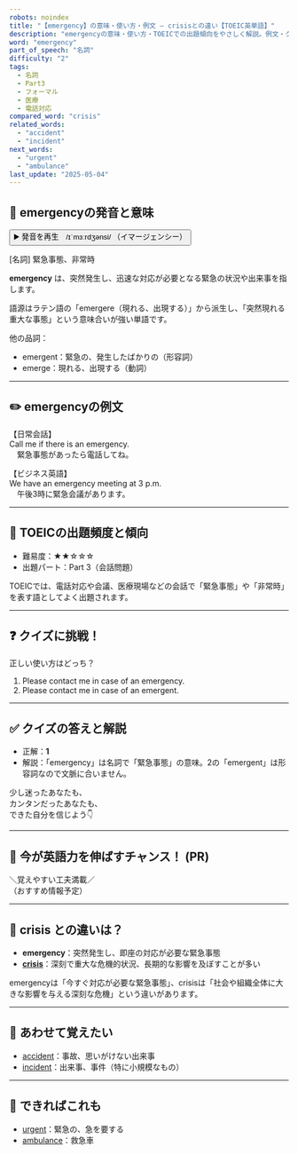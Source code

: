 ```yaml
---
robots: noindex
title: "【emergency】の意味・使い方・例文 ― crisisとの違い【TOEIC英単語】"
description: "emergencyの意味・使い方・TOEICでの出題傾向をやさしく解説。例文・クイズ付きでcrisisとの違いもわかりやすく学べます。"
word: "emergency"
part_of_speech: "名詞"
difficulty: "2"
tags:
  - 名詞
  - Part3
  - フォーマル
  - 医療
  - 電話対応
compared_word: "crisis"
related_words:
  - "accident"
  - "incident"
next_words:
  - "urgent"
  - "ambulance"
last_update: "2025-05-04"
---
```


## 🔰 emergencyの発音と意味

<button class="play-audio" onclick="playTTS('emergency')">
  <span class="play-audio-main">
    ▶️ 発音を再生　/ɪˈmɜːrdʒənsi/
  </span>
  <span class="play-audio-sub">
    （イマージェンシー）
  </span>
</button>

[名詞] 緊急事態、非常時

**emergency** は、突然発生し、迅速な対応が必要となる緊急の状況や出来事を指します。

語源はラテン語の「emergere（現れる、出現する）」から派生し、「突然現れる重大な事態」という意味合いが強い単語です。

他の品詞：  
- emergent：緊急の、発生したばかりの（形容詞）
- emerge：現れる、出現する（動詞）

---

## ✏️ emergencyの例文

【日常会話】  
Call me if there is an emergency.  
　緊急事態があったら電話してね。

【ビジネス英語】  
We have an emergency meeting at 3 p.m.  
　午後3時に緊急会議があります。

---

## 🎯 TOEICの出題頻度と傾向

- 難易度：★★☆☆☆
- 出題パート：Part 3（会話問題）

TOEICでは、電話対応や会議、医療現場などの会話で「緊急事態」や「非常時」を表す語としてよく出題されます。

---

## ❓ クイズに挑戦！

正しい使い方はどっち？

1. Please contact me in case of an emergency.  
2. Please contact me in case of an emergent.

---

## ✅ クイズの答えと解説

- 正解：**1**
- 解説：「emergency」は名詞で「緊急事態」の意味。2の「emergent」は形容詞なので文脈に合いません。

少し迷ったあなたも、  
カンタンだったあなたも、  
できた自分を信じよう👇️

---

## 🚀 今が英語力を伸ばすチャンス！ (PR)

<div class="info-center">
＼覚えやすい工夫満載／<br>  
（おすすめ情報予定）
</div>

---

## 🤔  crisis との違いは？

- **emergency**：突然発生し、即座の対応が必要な緊急事態
- **[crisis](/crisis)**：深刻で重大な危機的状況、長期的な影響を及ぼすことが多い

emergencyは「今すぐ対応が必要な緊急事態」、crisisは「社会や組織全体に大きな影響を与える深刻な危機」という違いがあります。

---

## 🧩 あわせて覚えたい

- [accident](/accident)：事故、思いがけない出来事
- [incident](/incident)：出来事、事件（特に小規模なもの）

---

## 📖 できればこれも

- [urgent](/urgent)：緊急の、急を要する
- [ambulance](/ambulance)：救急車

<!-- cvid: aid49_bid29 -->
